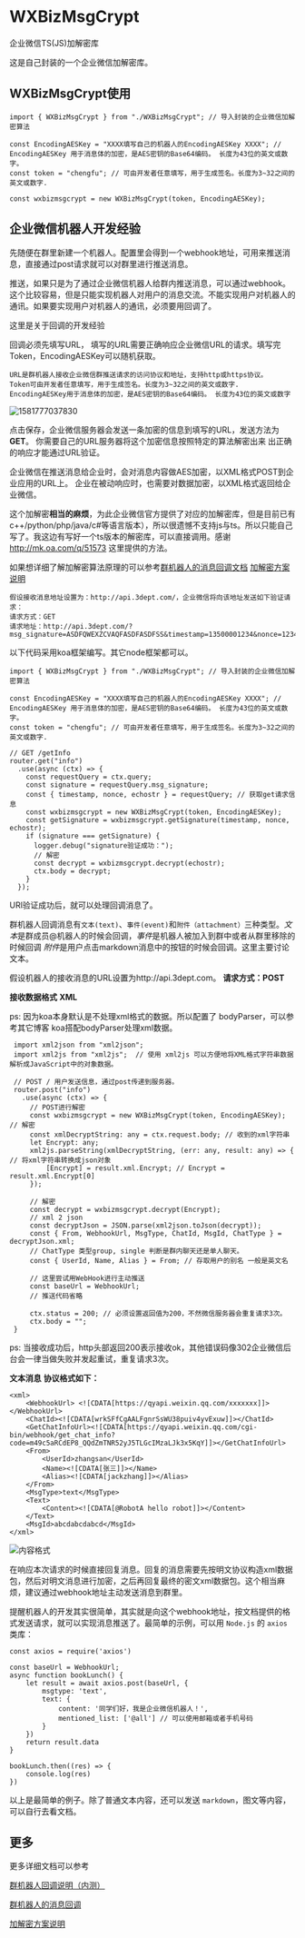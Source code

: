 # WXBizMsgCrypt
企业微信TS(JS)加解密库

这是自己封装的一个企业微信加解密库。

## WXBizMsgCrypt使用

```
import { WXBizMsgCrypt } from "./WXBizMsgCrypt"; // 导入封装的企业微信加解密算法

const EncodingAESKey = "XXXX填写自己的机器人的EncodingAESKey XXXX"; // EncodingAESKey 用于消息体的加密，是AES密钥的Base64编码。 长度为43位的英文或数字。
const token = "chengfu"; // 可由开发者任意填写，用于生成签名。长度为3~32之间的英文或数字.  

const wxbizmsgcrypt = new WXBizMsgCrypt(token, EncodingAESKey);
```



## 企业微信机器人开发经验

先随便在群里新建一个机器人。配置里会得到一个webhook地址，可用来推送消息，直接通过post请求就可以对群里进行推送消息。



推送，如果只是为了通过企业微信机器人给群内推送消息，可以通过webhook。这个比较容易，但是只能实现机器人对用户的消息交流。不能实现用户对机器人的通讯。如果要实现用户对机器人的通讯，必须要用回调了。



这里是关于回调的开发经验

回调必须先填写URL， 填写的URL需要正确响应企业微信URL的请求。填写完Token，EncodingAESKey可以随机获取。

```
URL是群机器人接收企业微信群推送请求的访问协议和地址，支持http或https协议。
Token可由开发者任意填写，用于生成签名。长度为3~32之间的英文或数字.
EncodingAESKey用于消息体的加密，是AES密钥的Base64编码。 长度为43位的英文或数字
```



![1581777037830](https://puui.qpic.cn/vupload/0/20200215_1581777037830.png/0)

点击保存，企业微信服务器会发送一条加密的信息到填写的URL，发送方法为**GET**。 你需要自己的URL服务器将这个加密信息按照特定的算法解密出来 出正确的响应才能通过URL验证。

企业微信在推送消息给企业时，会对消息内容做AES加密，以XML格式POST到企业应用的URL上。
企业在被动响应时，也需要对数据加密，以XML格式返回给企业微信。

这个加解密**相当的麻烦**，为此企业微信官方提供了对应的加解密库，但是目前已有c++/python/php/java/c#等语言版本），所以很遗憾不支持js与ts。所以只能自己写了。我这边有写好一个ts版本的解密库，可以直接调用。感谢 http://mk.oa.com/q/51573 这里提供的方法。

如果想详细了解加解密算法原理的可以参考[群机器人的消息回调文档](https://open.work.weixin.qq.com/api/doc/14812)  [加解密方案说明](https://work.weixin.qq.com/api/doc/90000/90139/90968)

```
假设接收消息地址设置为：http://api.3dept.com/，企业微信将向该地址发送如下验证请求：
请求方式：GET
请求地址：http://api.3dept.com/?msg_signature=ASDFQWEXZCVAQFASDFASDFSS&timestamp=13500001234&nonce=123412323&echostr=ENCRYPT_STR
```

以下代码采用koa框架编写。其它node框架都可以。

```URL验证代码
import { WXBizMsgCrypt } from "./WXBizMsgCrypt"; // 导入封装的企业微信加解密算法

const EncodingAESKey = "XXXX填写自己的机器人的EncodingAESKey XXXX"; // EncodingAESKey 用于消息体的加密，是AES密钥的Base64编码。 长度为43位的英文或数字。
const token = "chengfu"; // 可由开发者任意填写，用于生成签名。长度为3~32之间的英文或数字.  

// GET /getInfo
router.get("info")
  .use(async (ctx) => {
    const requestQuery = ctx.query;
    const signature = requestQuery.msg_signature;
    const { timestamp, nonce, echostr } = requestQuery; // 获取get请求信息
    const wxbizmsgcrypt = new WXBizMsgCrypt(token, EncodingAESKey);
    const getSignature = wxbizmsgcrypt.getSignature(timestamp, nonce, echostr);
    if (signature === getSignature) {
      logger.debug("signature验证成功：");
      // 解密
      const decrypt = wxbizmsgcrypt.decrypt(echostr);
      ctx.body = decrypt;
    }
  });
```



URl验证成功后，就可以处理回调消息了。

群机器人回调消息有`文本(text)`、`事件(event)`和`附件（attachment）`三种类型。*文本*是群成员@机器人的时候会回调，*事件*是机器人被加入到群中或者从群里移除的时候回调 *附件*是用户点击markdown消息中的按钮的时候会回调。这里主要讨论文本。

假设机器人的接收消息的URL设置为http://api.3dept.com。
**请求方式：POST**

**接收数据格式**  **XML**

ps: 因为koa本身默认是不处理xml格式的数据。所以配置了 bodyParser，可以参考其它博客 koa搭配bodyParser处理xml数据。

 ```接收与处理回调数据
  import xml2json from "xml2json";
  import xml2js from "xml2js";  // 使用 xml2js 可以方便地将XML格式字符串数据解析成JavaScript中的对象数据。
  
  // POST / 用户发送信息，通过post传递到服务器。
  router.post("info")
    .use(async (ctx) => {
      // POST进行解密
      const wxbizmsgcrypt = new WXBizMsgCrypt(token, EncodingAESKey); // 解密
      const xmlDecryptString: any = ctx.request.body; // 收到的xml字符串
      let Encrypt: any;
      xml2js.parseString(xmlDecryptString, (err: any, result: any) => { // 将xml字符串转换成json对象
          [Encrypt] = result.xml.Encrypt; // Encrypt = result.xml.Encrypt[0]
      });
  
      // 解密
      const decrypt = wxbizmsgcrypt.decrypt(Encrypt);
      // xml 2 json
      const decryptJson = JSON.parse(xml2json.toJson(decrypt));
      const { From, WebhookUrl, MsgType, ChatId, MsgId, ChatType } = decryptJson.xml;
      // ChatType 类型group, single 判断是群内聊天还是单人聊天。
      const { UserId, Name, Alias } = From; // 存取用户的别名 一般是英文名
  
      // 这里尝试用WebHook进行主动推送
      const baseUrl = WebhookUrl;
      // 推送代码省略
      
      ctx.status = 200; // 必须设置返回值为200，不然微信服务器会重复请求3次。
      ctx.body = "";
  }
 ```

ps: 当接收成功后，http头部返回200表示接收ok，其他错误码像302企业微信后台会一律当做失败并发起重试，重复请求3次。

**文本消息**  **协议格式如下：**

```
<xml>
    <WebhookUrl> <![CDATA[https://qyapi.weixin.qq.com/xxxxxxx]]></WebhookUrl>
    <ChatId><![CDATA[wrkSFfCgAALFgnrSsWU38puiv4yvExuw]]></ChatId>
    <GetChatInfoUrl><![CDATA[https://qyapi.weixin.qq.com/cgi-bin/webhook/get_chat_info?code=m49c5aRCdEP8_QQdZmTNR52yJ5TLGcIMzaLJk3x5KqY]]></GetChatInfoUrl>
    <From>
        <UserId>zhangsan</UserId>
        <Name><![CDATA[张三]]></Name>
        <Alias><![CDATA[jackzhang]]></Alias>
    </From>
    <MsgType>text</MsgType>
    <Text>
        <Content><![CDATA[@RobotA hello robot]]></Content>
    </Text>
    <MsgId>abcdabcdabcd</MsgId>
</xml>
```

![内容格式](https://puui.qpic.cn/vupload/0/20200215_1581843396711.png/0)

在响应本次请求的时候直接回复消息。回复的消息需要先按明文协议构造xml数据包，然后对明文消息进行加密，之后再回复最终的密文xml数据包。这个相当麻烦，建议通过webhook地址主动发送消息到群里。



提醒机器人的开发其实很简单，其实就是向这个webhook地址，按文档提供的格式发送请求，就可以实现消息推送了。最简单的示例，可以用 `Node.js` 的 `axios` 类库：

```
const axios = require('axios')

const baseUrl = WebhookUrl;
async function bookLunch() {
    let result = await axios.post(baseUrl, {
        msgtype: 'text',
        text: {
            content: '同学们好，我是企业微信机器人！',
            mentioned_list: ['@all'] // 可以使用邮箱或者手机号码
        }
    })
    return result.data
}

bookLunch.then((res) => {
    console.log(res)
})
```

以上是最简单的例子。除了普通文本内容，还可以发送 `markdown`，图文等内容，可以自行去看文档。



## 更多

更多详细文档可以参考

[群机器人回调说明（内测）](https://work.weixin.qq.com/api/doc/90000/90136/91881)

[群机器人的消息回调](https://work.weixin.qq.com/api/doc/14812)

[加解密方案说明](https://work.weixin.qq.com/api/doc/90000/90139/90968)